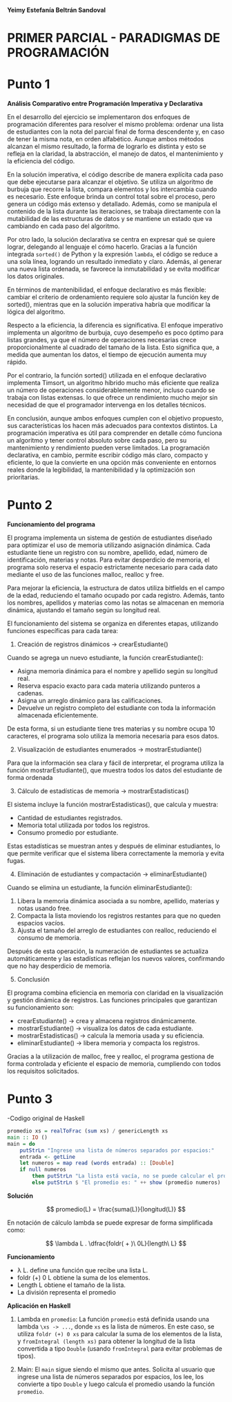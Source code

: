 **Yeimy Estefanía Beltrán Sandoval**
# PRIMER PARCIAL - PARADIGMAS DE PROGRAMACIÓN 
# Punto 1
**Análisis Comparativo entre Programación Imperativa y Declarativa**

En el desarrollo del ejercicio se implementaron dos enfoques de programación diferentes para resolver el mismo problema: ordenar una lista de estudiantes con la nota del parcial final de forma descendente y, en caso de tener la misma nota, en orden alfabético. Aunque ambos métodos alcanzan el mismo resultado, la forma de lograrlo es distinta y esto se refleja en la claridad, la abstracción, el manejo de datos, el mantenimiento y la eficiencia del código.

En la solución imperativa, el código describe de manera explícita cada paso que debe ejecutarse para alcanzar el objetivo. Se utiliza un algoritmo de burbuja que recorre la lista, compara elementos y los intercambia cuando es necesario. Este enfoque brinda un control total sobre el proceso, pero genera un código más extenso y detallado. Además, como se manipula el contenido de la lista durante las iteraciones, se trabaja directamente con la mutabilidad de las estructuras de datos y se mantiene un estado que va cambiando en cada paso del algoritmo.

Por otro lado, la solución declarativa se centra en expresar qué se quiere lograr, delegando al lenguaje el cómo hacerlo. Gracias a la función integrada `sorted()` de Python y la expresión `lambda`, el código se reduce a una sola línea, logrando un resultado inmediato y claro. Además, al generar una nueva lista ordenada, se favorece la inmutabilidad y se evita modificar los datos originales.

En términos de mantenibilidad, el enfoque declarativo es más flexible: cambiar el criterio de ordenamiento requiere solo ajustar la función key de sorted(), mientras que en la solución imperativa habría que modificar la lógica del algoritmo.

Respecto a la eficiencia, la diferencia es significativa. El enfoque imperativo implementa un algoritmo de burbuja, cuyo desempeño es poco óptimo para listas grandes, ya que el número de operaciones necesarias crece proporcionalmente al cuadrado del tamaño de la lista. Esto significa que, a medida que aumentan los datos, el tiempo de ejecución aumenta muy rápido.

Por el contrario, la función sorted() utilizada en el enfoque declarativo implementa Timsort, un algoritmo híbrido mucho más eficiente que realiza un número de operaciones considerablemente menor, incluso cuando se trabaja con listas extensas. lo que ofrece un rendimiento mucho mejor sin necesidad de que el programador intervenga en los detalles técnicos.

En conclusión, aunque ambos enfoques cumplen con el objetivo propuesto, sus características los hacen más adecuados para contextos distintos. La programación imperativa es útil para comprender en detalle cómo funciona un algoritmo y tener control absoluto sobre cada paso, pero su mantenimiento y rendimiento pueden verse limitados. La programación declarativa, en cambio, permite escribir código más claro, compacto y eficiente, lo que la convierte en una opción más conveniente en entornos reales donde la legibilidad, la mantenibilidad y la optimización son prioritarias.


# Punto 2

**Funcionamiento del programa**

El programa implementa un sistema de gestión de estudiantes diseñado para optimizar el uso de memoria utilizando asignación dinámica. Cada estudiante tiene un registro con su nombre, apellido, edad, número de identificación, materias y notas. Para evitar desperdicio de memoria, el programa solo reserva el espacio estrictamente necesario para cada dato mediante el uso de las funciones malloc, realloc y free.

Para mejorar la eficiencia, la estructura de datos utiliza bitfields en el campo de la edad, reduciendo el tamaño ocupado por cada registro. Además, tanto los nombres, apellidos y materias como las notas se almacenan en memoria dinámica, ajustando el tamaño según su longitud real.

El funcionamiento del sistema se organiza en diferentes etapas, utilizando funciones específicas para cada tarea:

 1. Creación de registros dinámicos → crearEstudiante()

Cuando se agrega un nuevo estudiante, la función crearEstudiante():

* Asigna memoria dinámica para el nombre y apellido según su longitud real.
* Reserva espacio exacto para cada materia utilizando punteros a cadenas.
* Asigna un arreglo dinámico para las calificaciones.
* Devuelve un registro completo del estudiante con toda la información almacenada eficientemente.

De esta forma, si un estudiante tiene tres materias y su nombre ocupa 10 caracteres, el programa solo utiliza la memoria necesaria para esos datos.

2. Visualización de estudiantes enumerados → mostrarEstudiante()

Para que la información sea clara y fácil de interpretar, el programa utiliza la función mostrarEstudiante(), que muestra todos los datos del estudiante de forma ordenada

3. Cálculo de estadísticas de memoria → mostrarEstadisticas()

El sistema incluye la función mostrarEstadisticas(), que calcula y muestra:

* Cantidad de estudiantes registrados.
* Memoria total utilizada por todos los registros.
* Consumo promedio por estudiante.

Estas estadísticas se muestran antes y después de eliminar estudiantes, lo que permite verificar que el sistema libera correctamente la memoria y evita fugas.

4. Eliminación de estudiantes y compactación → eliminarEstudiante()

Cuando se elimina un estudiante, la función eliminarEstudiante():

1. Libera la memoria dinámica asociada a su nombre, apellido, materias y notas usando free.
2. Compacta la lista moviendo los registros restantes para que no queden espacios vacíos.
3. Ajusta el tamaño del arreglo de estudiantes con realloc, reduciendo el consumo de memoria.

Después de esta operación, la numeración de estudiantes se actualiza automáticamente y las estadísticas reflejan los nuevos valores, confirmando que no hay desperdicio de memoria.

5. Conclusión 

El programa combina eficiencia en memoria con claridad en la visualización y gestión dinámica de registros.
Las funciones principales que garantizan su funcionamiento son:

* crearEstudiante() → crea y almacena registros dinámicamente.
* mostrarEstudiante() → visualiza los datos de cada estudiante.
* mostrarEstadisticas() → calcula la memoria usada y su eficiencia.
* eliminarEstudiante() → libera memoria y compacta los registros.

Gracias a la utilización de malloc, free y realloc, el programa gestiona de forma controlada y eficiente el espacio de memoria, cumpliendo con todos los requisitos solicitados.

# Punto 3

-Codigo original de Haskell

```haskell
promedio xs = realToFrac (sum xs) / genericLength xs
main :: IO ()
main = do
    putStrLn "Ingrese una lista de números separados por espacios:"
    entrada <- getLine
    let numeros = map read (words entrada) :: [Double]
    if null numeros
        then putStrLn "La lista está vacía, no se puede calcular el promedio."
        else putStrLn $ "El promedio es: " ++ show (promedio numeros)
```
**Solución** 

$$
promedio(L) = \frac{suma(L)}{longitud(L)}
$$


En notación de cálculo lambda se puede expresar de forma simplificada como:

$$
\lambda L . \dfrac{foldr( + )\ 0L}{length\ L}
$$

**Funcionamiento**
- λ L. define una función que recibe una lista L.
-  foldr (+) 0 L obtiene la suma de los elementos.
-  Length L obtiene el tamaño de la lista.
-  La división representa el promedio

**Aplicación en Haskell** 

1. Lambda en `promedio`: La función `promedio` está definida usando una lambda `\xs -> ...`, donde `xs` es la lista de números. En este caso, se utiliza `foldr (+) 0 xs` para calcular la suma de los elementos de la lista, y `fromIntegral (length xs)` para obtener la longitud de la lista convertida a tipo `Double` (usando `fromIntegral` para evitar problemas de tipos).

2. Main: El `main` sigue siendo el mismo que antes. Solicita al usuario que ingrese una lista de números separados por espacios, los lee, los convierte a tipo `Double` y luego calcula el promedio usando la función `promedio`.
